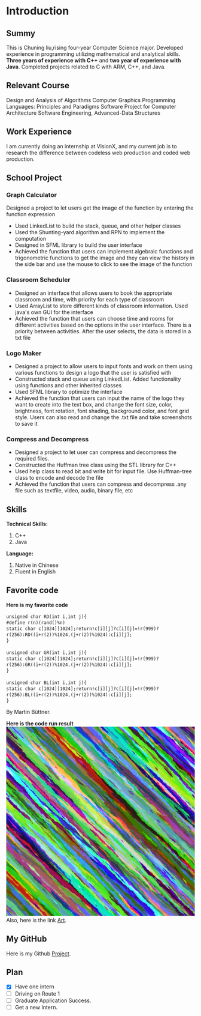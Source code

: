 # Introduction
## Summy
This is Chuning liu,rising four-year Computer Science major. Developed experience in programming utilizing mathematical and analytical skills.
**Three years of experience with C++** and **two year of experience with Java**. 
Completed projects related to C with ARM, C++, and Java.
## Relevant Course
Design and Analysis of Algorithms
Computer Graphics
Programming Languages: Principles and Paradigms
Software Project for Computer Architecture
Software Engineering,
Advanced-Data Structures
## Work Experience
I am currently doing an internship at VisionX, 
and my current job is to research the difference between codeless web production 
and coded web production.
## School Project
### Graph Calculator
Designed a project to let users get the image of the function by entering the function expression
- Used LinkedList to build the stack, queue, and other helper classes
- Used the Shunting-yard algorithm and RPN to implement the computation
- Designed in SFML library to build the user interface
- Achieved the function that users can implement algebraic functions and trigonometric functions to get the image and they can view the history in the side bar and use the mouse to click to see the image of the function
### Classroom Scheduler
- Designed an interface that allows users to book the appropriate classroom and time, with priority for each type of
classroom
- Used ArrayList to store different kinds of classroom information. Used java's own GUI for the interface
- Achieved the function that users can choose time and rooms for different activities based on the options in the user
interface. There is a priority between activities. After the user selects, the data is stored in a txt file
### Logo Maker
- Designed a project to allow users to input fonts and work on them using various functions to design a logo that the user
is satisfied with
- Constructed stack and queue using LinkedList. Added functionality using functions and other inherited classes
- Used SFML library to optimize the interface
- Achieved the function that users can input the name of the logo they want to create into the text box, and change the
font size, color, brightness, font rotation, font shading, background color, and font grid style. Users can also read and change the .txt file and take screenshots to save it
### Compress and Decompress
- Designed a project to let user can compress and decompress the required files.
- Constructed the Huffman tree class using the STL library for C++
- Used help class to read bit and write bit for input file. Use Huffman-tree class to encode and decode the file
- Achieved the function that users can compress and decompress .any file such as textfile, video, audio, binary file, etc
## Skills
**Technical Skills:** 

1. C++
2. Java

**Language:**

1. Native in Chinese
2. Fluent in English

## Favorite code

**Here is my favorite code**

```
unsigned char RD(int i,int j){
#define r(n)(rand()%n)
static char c[1024][1024];return!c[i][j]?c[i][j]=!r(999)?r(256):RD((i+r(2))%1024,(j+r(2))%1024):c[i][j];
}

unsigned char GR(int i,int j){
static char c[1024][1024];return!c[i][j]?c[i][j]=!r(999)?r(256):GR((i+r(2))%1024,(j+r(2))%1024):c[i][j];
}

unsigned char BL(int i,int j){
static char c[1024][1024];return!c[i][j]?c[i][j]=!r(999)?r(256):BL((i+r(2))%1024,(j+r(2))%1024):c[i][j];
}
```
By Martin Büttner.

**Here is the code run result**
![This is an image](./image.jpg)
Also, here is the link
[Art](https://codegolf.stackexchange.com/questions/35569/tweetable-mathematical-art).
## My GitHub
Here is my Github [Project](https://github.com/JavaPersuader?tab=repositories).
## Plan
- [x] Have one intern
- [ ] Driving on Route 1
- [ ] Graduate Application Success.
- [ ] Get a new Intern.

